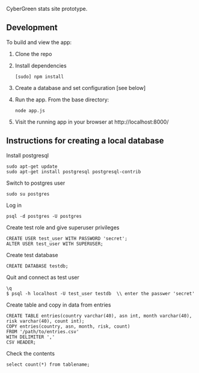 CyberGreen stats site prototype.

## Development

To build and view the app:

1. Clone the repo
2. Install dependencies

    ```
    [sudo] npm install
    ```

3. Create a database and set configuration [see below]

4. Run the app. From the base directory:

    ```
    node app.js
    ```

5. Visit the running app in your browser at http://localhost:8000/


## Instructions for creating a local database

Install postgresql

```
sudo apt-get update
sudo apt-get install postgresql postgresql-contrib
```

Switch to postgres user

```
sudo su postgres
```

Log in 

```
psql -d postgres -U postgres
```

Create test role and give superuser privileges

```
CREATE USER test_user WITH PASSWORD 'secret';
ALTER USER test_user WITH SUPERUSER;
```

Create test database

```
CREATE DATABASE testdb;
```

Quit and connect as test user


```
\q
$ psql -h localhost -U test_user testdb  \\ enter the passwer 'secret'
```

Create table and copy in data from entries

```
CREATE TABLE entries(country varchar(40), asn int, month varchar(40), risk varchar(40), count int);
COPY entries(country, asn, month, risk, count)
FROM '/path/to/entries.csv' 
WITH DELIMITER ','
CSV HEADER;
```

Check the contents

```
select count(*) from tablename;
```

